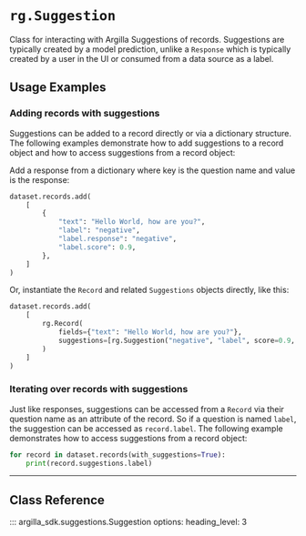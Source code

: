 # `rg.Suggestion`

Class for interacting with Argilla Suggestions of records. Suggestions are typically created by a model prediction, unlike a `Response` which is typically created by a user in the UI or consumed from a data source as a label.

## Usage Examples

### Adding records with suggestions

Suggestions can be added to a record directly or via a dictionary structure. The following examples demonstrate how to add suggestions to a record object and how to access suggestions from a record object:

Add a response from a dictionary where key is the question name and value is the response:

```python
dataset.records.add(
    [
        {
            "text": "Hello World, how are you?",
            "label": "negative",
            "label.response": "negative",
            "label.score": 0.9,
        },
    ]
)
```
Or, instantiate the `Record` and related `Suggestions` objects directly, like this:

```python
dataset.records.add(
    [
        rg.Record(
            fields={"text": "Hello World, how are you?"},
            suggestions=[rg.Suggestion("negative", "label", score=0.9, agent="model_name")],
        )
    ]
)
```

### Iterating over records with suggestions

Just like responses, suggestions can be accessed from a `Record` via their question name as an attribute of the record. So if a question is named `label`, the suggestion can be accessed as `record.label`. The following example demonstrates how to access suggestions from a record object:

```python
for record in dataset.records(with_suggestions=True):
    print(record.suggestions.label)
```

---

## Class Reference

::: argilla_sdk.suggestions.Suggestion
    options: 
        heading_level: 3